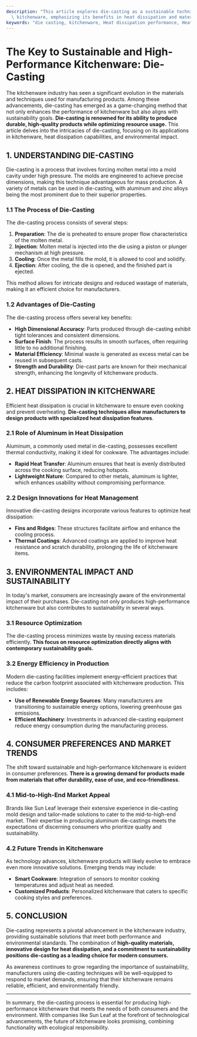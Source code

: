 ```yaml
---
description: "This article explores die-casting as a sustainable technique for creating high-performance\
  \ kitchenware, emphasizing its benefits in heat dissipation and material efficiency."
keywords: "die casting, kitchenware, Heat dissipation performance, Heat dissipation efficiency"
---
```

# The Key to Sustainable and High-Performance Kitchenware: Die-Casting

The kitchenware industry has seen a significant evolution in the materials and techniques used for manufacturing products. Among these advancements, die-casting has emerged as a game-changing method that not only enhances the performance of kitchenware but also aligns with sustainability goals. **Die-casting is renowned for its ability to produce durable, high-quality products while optimizing resource usage.** This article delves into the intricacies of die-casting, focusing on its applications in kitchenware, heat dissipation capabilities, and environmental impact.

## 1. UNDERSTANDING DIE-CASTING

Die-casting is a process that involves forcing molten metal into a mold cavity under high pressure. The molds are engineered to achieve precise dimensions, making this technique advantageous for mass production. A variety of metals can be used in die-casting, with aluminum and zinc alloys being the most prominent due to their superior properties. 

### 1.1 The Process of Die-Casting

The die-casting process consists of several steps:

1. **Preparation**: The die is preheated to ensure proper flow characteristics of the molten metal.
2. **Injection**: Molten metal is injected into the die using a piston or plunger mechanism at high pressure.
3. **Cooling**: Once the metal fills the mold, it is allowed to cool and solidify.
4. **Ejection**: After cooling, the die is opened, and the finished part is ejected.

This method allows for intricate designs and reduced wastage of materials, making it an efficient choice for manufacturers.

### 1.2 Advantages of Die-Casting

The die-casting process offers several key benefits:
- **High Dimensional Accuracy**: Parts produced through die-casting exhibit tight tolerances and consistent dimensions.
- **Surface Finish**: The process results in smooth surfaces, often requiring little to no additional finishing.
- **Material Efficiency**: Minimal waste is generated as excess metal can be reused in subsequent casts.
- **Strength and Durability**: Die-cast parts are known for their mechanical strength, enhancing the longevity of kitchenware products.

## 2. HEAT DISSIPATION IN KITCHENWARE

Efficient heat dissipation is crucial in kitchenware to ensure even cooking and prevent overheating. **Die-casting techniques allow manufacturers to design products with specialized heat dissipation features**.

### 2.1 Role of Aluminum in Heat Dissipation

Aluminum, a commonly used metal in die-casting, possesses excellent thermal conductivity, making it ideal for cookware. The advantages include:
- **Rapid Heat Transfer**: Aluminum ensures that heat is evenly distributed across the cooking surface, reducing hotspots.
- **Lightweight Nature**: Compared to other metals, aluminum is lighter, which enhances usability without compromising performance.

### 2.2 Design Innovations for Heat Management

Innovative die-casting designs incorporate various features to optimize heat dissipation:
- **Fins and Ridges**: These structures facilitate airflow and enhance the cooling process.
- **Thermal Coatings**: Advanced coatings are applied to improve heat resistance and scratch durability, prolonging the life of kitchenware items.

## 3. ENVIRONMENTAL IMPACT AND SUSTAINABILITY

In today's market, consumers are increasingly aware of the environmental impact of their purchases. Die-casting not only produces high-performance kitchenware but also contributes to sustainability in several ways.

### 3.1 Resource Optimization

The die-casting process minimizes waste by reusing excess materials efficiently. **This focus on resource optimization directly aligns with contemporary sustainability goals.** 

### 3.2 Energy Efficiency in Production

Modern die-casting facilities implement energy-efficient practices that reduce the carbon footprint associated with kitchenware production. This includes:
- **Use of Renewable Energy Sources**: Many manufacturers are transitioning to sustainable energy options, lowering greenhouse gas emissions.
- **Efficient Machinery**: Investments in advanced die-casting equipment reduce energy consumption during the manufacturing process.

## 4. CONSUMER PREFERENCES AND MARKET TRENDS

The shift toward sustainable and high-performance kitchenware is evident in consumer preferences. **There is a growing demand for products made from materials that offer durability, ease of use, and eco-friendliness**.

### 4.1 Mid-to-High-End Market Appeal

Brands like Sun Leaf leverage their extensive experience in die-casting mold design and tailor-made solutions to cater to the mid-to-high-end market. Their expertise in producing aluminum die-castings meets the expectations of discerning consumers who prioritize quality and sustainability.

### 4.2 Future Trends in Kitchenware

As technology advances, kitchenware products will likely evolve to embrace even more innovative solutions. Emerging trends may include:
- **Smart Cookware**: Integration of sensors to monitor cooking temperatures and adjust heat as needed.
- **Customized Products**: Personalized kitchenware that caters to specific cooking styles and preferences.

## 5. CONCLUSION

Die-casting represents a pivotal advancement in the kitchenware industry, providing sustainable solutions that meet both performance and environmental standards. The combination of **high-quality materials, innovative design for heat dissipation, and a commitment to sustainability positions die-casting as a leading choice for modern consumers.** 

As awareness continues to grow regarding the importance of sustainability, manufacturers using die-casting techniques will be well-equipped to respond to market demands, ensuring that their kitchenware remains reliable, efficient, and environmentally friendly. 

---

In summary, the die-casting process is essential for producing high-performance kitchenware that meets the needs of both consumers and the environment. With companies like Sun Leaf at the forefront of technological advancements, the future of kitchenware looks promising, combining functionality with ecological responsibility.
